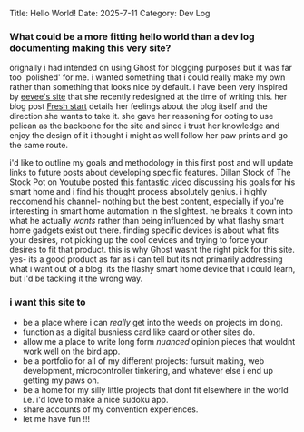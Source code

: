Title: Hello World!
Date: 2025-7-11
Category: Dev Log


### What could be a more fitting hello world than a dev log documenting making this very site?

orignally i had intended on using Ghost for blogging purposes but it was far too 'polished' for me. i wanted something that i could really make my own rather than something that looks nice by default. i have been very inspired by [eevee's site](https://eev.ee) that she recently redesigned at the time of writing this. her blog post [Fresh start](https://eev.ee/blog/2024/12/03/fresh-start/) details her feelings about the blog itself and the direction she wants to take it. she gave her reasoning for opting to use pelican as the backbone for the site and since i trust her knowledge and enjoy the design of it i thought i might as well follow her paw prints and go the same route.

i'd like to outline my goals and methodology in this first post and will update links to future posts about developing specific features.
Dillan Stock of The Stock Pot on Youtube posted [this fantastic video](https://youtu.be/3zfIUSg9lm4?si=EwVH8olMrU9eg_5c) discussing his goals for his smart home and i find his thought process absolutely genius. i highly reccomend his channel- nothing but the best content, especially if you're interesting in smart home automation in the slightest. he breaks it down into what he actually *wants* rather than being influenced by what flashy smart home gadgets exist out there. finding specific devices is about what fits your desires, not picking up the cool devices and trying to force your desires to fit that product. this is why Ghost wasnt the right pick for this site. yes- its a good product as far as i can tell but its not primarily addressing what i want out of a blog. its the flashy smart home device that i could learn, but i'd be tackling it the wrong way. 

### i want this site to

- be a place where i can *really* get into the weeds on projects im doing. 
- function as a digital busniess card like caard or other sites do.
- allow me a place to write long form *nuanced* opinion pieces that wouldnt work well on the bird app.
- be a portfolio for all of my different projects: fursuit making, web development, microcontroller tinkering, and whatever else i end up getting my paws on.
- be a home for my silly little projects that dont fit elsewhere in the world i.e. i'd love to make a nice sudoku app.
- share accounts of my convention experiences.
- let me have fun !!!



